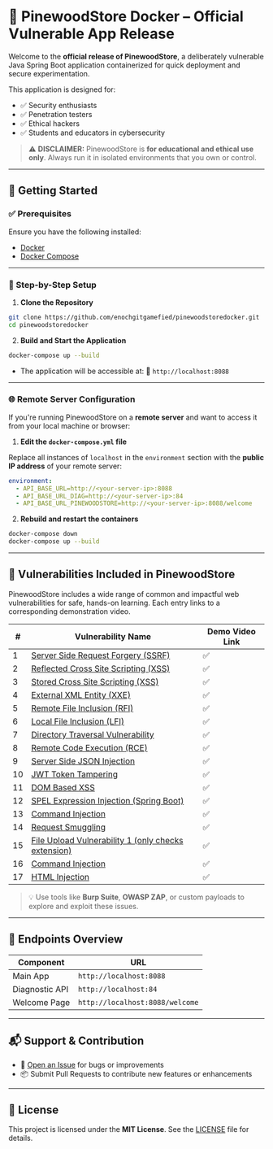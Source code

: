 # 🛒 PinewoodStore Docker – Official Vulnerable App Release

Welcome to the **official release of PinewoodStore**, a deliberately vulnerable Java Spring Boot application containerized for quick deployment and secure experimentation.

This application is designed for:

* ✅ Security enthusiasts
* ✅ Penetration testers
* ✅ Ethical hackers
* ✅ Students and educators in cybersecurity

> ⚠️ **DISCLAIMER:** PinewoodStore is **for educational and ethical use only**. Always run it in isolated environments that you own or control.

---

## 🚀 Getting Started

### ✅ Prerequisites

Ensure you have the following installed:

* [Docker](https://www.docker.com/)
* [Docker Compose](https://docs.docker.com/compose/)

---

### 🔧 Step-by-Step Setup

1. **Clone the Repository**

```bash
git clone https://github.com/enochgitgamefied/pinewoodstoredocker.git
cd pinewoodstoredocker
```

2. **Build and Start the Application**

```bash
docker-compose up --build
```

* The application will be accessible at:
  📍 `http://localhost:8088`

---

### 🌐 Remote Server Configuration

If you're running PinewoodStore on a **remote server** and want to access it from your local machine or browser:

1. **Edit the `docker-compose.yml` file**

Replace all instances of `localhost` in the `environment` section with the **public IP address** of your remote server:

```yaml
environment:
  - API_BASE_URL=http://<your-server-ip>:8088
  - API_BASE_URL_DIAG=http://<your-server-ip>:84
  - API_BASE_URL_PINEWOODSTORE=http://<your-server-ip>:8088/welcome
```

2. **Rebuild and restart the containers**

```bash
docker-compose down
docker-compose up --build
```

---

## 🔐 Vulnerabilities Included in PinewoodStore

PinewoodStore includes a wide range of common and impactful web vulnerabilities for safe, hands-on learning. Each entry links to a corresponding demonstration video.

| #  | Vulnerability Name                                                                         | Demo Video Link        |
| -- | ------------------------------------------------------------------------------------------ | ---------------------- |
| 1  | [Server Side Request Forgery (SSRF)](https://www.youtube.com/watch?v=PAx_RSrKoVc)          | ✅                      |
| 2  | [Reflected Cross Site Scripting (XSS)](https://www.youtube.com/watch?v=cJTCzxwMVkc&t=527s) | ✅                      |
| 3  | [Stored Cross Site Scripting (XSS)](https://www.youtube.com/watch?v=1A61ZtWqWH8&t=635s)    | ✅                      |
| 4  | [External XML Entity (XXE)](https://www.youtube.com/watch?v=e552T0B4hb0&t=270s)            | ✅                      |
| 5  | [Remote File Inclusion (RFI)](https://www.youtube.com/watch?v=N53OopT6msU)                 | ✅                      |
| 6  | [Local File Inclusion (LFI)](https://www.youtube.com/watch?v=TfgQJXVT_yk)                  | ✅                      |
| 7  | [Directory Traversal Vulnerability](https://www.youtube.com/watch?v=RZzcDzofTAg)           | ✅                      |
| 8  | [Remote Code Execution (RCE)](https://www.youtube.com/watch?v=z4Xf9LYXc9o&t=714s)          | ✅                      |
| 9  | [Server Side JSON Injection](https://www.youtube.com/watch?v=iycTLPaPBD8&t=1079s)          | ✅                      |
| 10 | [JWT Token Tampering](https://www.youtube.com/watch?v=48k7fSGCFAQ&t=1s)                    | ✅                      |
| 11 | [DOM Based XSS](https://www.youtube.com/watch?v=9cUWwr0F0Ng)                               | ✅                      |
| 12 | [SPEL Expression Injection (Spring Boot)](https://www.youtube.com/watch?v=J0t8KNq9c0s)     | ✅                      |
| 13 | [Command Injection](https://www.youtube.com/watch?v=z4Xf9LYXc9o&t=714s)                    | ✅                      |
| 14 | [Request Smuggling](https://www.youtube.com/watch?v=bGwsF3Q3tFs)                           | ✅                      |
| 15 | [File Upload Vulnerability 1 (only checks extension)](https://www.youtube.com/watch?v=7AbQ9rpKI74)                 | ✅                      |
| 16 | [Command Injection](https://www.youtube.com/watch?v=7AbQ9rpKI74)                           | ✅                      |
| 17 | [HTML Injection](https://www.youtube.com/watch?v=9P4_Wp5VxEY)                              | ✅                      |

> 💡 Use tools like **Burp Suite**, **OWASP ZAP**, or custom payloads to explore and exploit these issues.

---

## 🧷 Endpoints Overview

| Component      | URL                             |
| -------------- | ------------------------------- |
| Main App       | `http://localhost:8088`         |
| Diagnostic API | `http://localhost:84`           |
| Welcome Page   | `http://localhost:8088/welcome` |

---

## 📬 Support & Contribution

* 💬 [Open an Issue](https://github.com/enochgitgamefied/pinewoodstoredocker/issues) for bugs or improvements
* 📦 Submit Pull Requests to contribute new features or enhancements

---

## 📜 License

This project is licensed under the **MIT License**. See the [LICENSE](./LICENSE) file for details.
